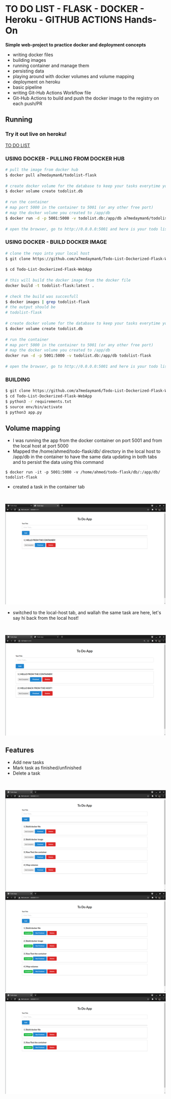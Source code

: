 # TO DO LIST - FLASK - DOCKER - Heroku - GITHUB ACTIONS Hands-On

<b>Simple web-project to practice docker and deployment concepts </b>
- writing docker files
- building images
- running container and manage them
- persisting data 
- playing around with docker volumes and volume mapping
- deployment on heroku
- basic pipeline
- writing Git-Hub Actions Workflow file
- Git-Hub Actions to build and push the docker image to the registry on each push/PR


## Running 

### Try it out live on heroku!
[TO DO LIST](https://todolist-flask-docker-practice.herokuapp.com/)

### USING DOCKER - PULLING FROM DOCKER HUB

```bash
# pull the image from docker hub
$ docker pull a7medayman6/todolist-flask

# create docker volume for the database to keep your tasks everytime you run ir
$ docker volume create todolist.db

# run the container
# map port 5000 in the container to 5001 (or any other free port)
# map the docker volume you created to /app/db 
$ docker run -d -p 5001:5000 -v todolist.db:/app/db a7medayman6/todolist-flask

# open the browser, go to http://0.0.0.0:5001 and here is your todo list up and running
```

### USING DOCKER - BUILD DOCKER IMAGE

```bash
# clone the repo into your local host
$ git clone https://github.com/a7medayman6/Todo-List-Dockerized-Flask-WebApp

$ cd Todo-List-Dockerized-Flask-WebApp

# this will build the docker image from the docker file
docker build -t todolist-flask:latest .

# check the build was succesfull
$ docker images | grep todolist-flask
# the output should be
# todolist-flask

# create docker volume for the database to keep your tasks everytime you run it
$ docker volume create todolist.db

# run the container
# map port 5000 in the container to 5001 (or any other free port)
# map the docker volume you created to /app/db 
docker run -d -p 5001:5000 -v todolist.db:/app/db todolist-flask

# open the browser, go to http://0.0.0.0:5001 and here is your todo list up and running
```
### BUILDING

```bash
$ git clone https://github.com/a7medayman6/Todo-List-Dockerized-Flask-WebApp
$ cd Todo-List-Dockerized-Flask-WebApp
$ python3 -r requirements.txt
$ source env/bin/activate
$ python3 app.py
```
## Volume mapping 
- I was running the app from the docker container on port 5001 and from the local host at port 5000 
- Mapped the /home/ahmed/todo-flask/db/ directory in the local host to /app/db in the container to have the same data updating in both tabs and to persist the data using this command
```docker 
$ docker run -it -p 5001:5000 -v /home/ahmed/todo-flask/db/:/app/db/ todolist-flask
```
- created a task in the container tab
<br>

![Image of the app from container](Screenshots/3.png)

- switched to the local-host tab, and wallah the same task are here, let's say hi back from the local host!
<br>

![Image of the app from local-host](Screenshots/4.png)

## Features
- Add new tasks
- Mark task as finished/unfinished
- Delete a task
<br>

![add tasks](Screenshots/5.png)
![mark as finished](Screenshots/6.png)
![delete tasks](Screenshots/7.png)
